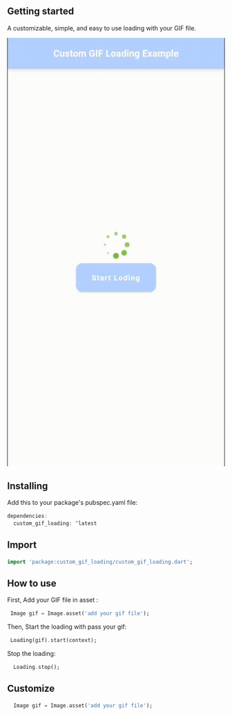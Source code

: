 ## Getting started

A customizable, simple, and easy to use loading with your GIF file.

![myfile](https://raw.githubusercontent.com/BipinLimbasiya/custom_gif_loading/main/assets/GIF/gif.gif)

## Installing #

Add this to your package's pubspec.yaml file:

```dart
dependencies:
  custom_gif_loading: ^latest
```

## Import #

```dart
import 'package:custom_gif_loading/custom_gif_loading.dart';
```

## How to use #

First, Add your GIF file in asset :

```dart
 Image gif = Image.asset('add your gif file');
```

Then, Start the loading with pass your gif:

```dart
 Loading(gif).start(context);
```

Stop the loading:

```dart
  Loading.stop();
```

## Customize #

```dart
  Image gif = Image.asset('add your gif file');
```


